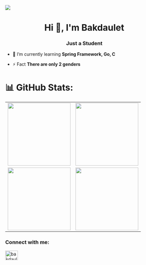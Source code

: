 [![](https://visitcount.itsvg.in/api?id=bakdauletbaktygaliyev&icon=0&color=0)](https://visitcount.itsvg.in)
<h1 align="center">Hi 👋, I'm Bakdaulet</h1>
<h3 align="center">Just a Student</h3>

- 🧠 I’m currently learning **Spring Framework, Go, C**

- ⚡ Fact **There are only 2 genders**

# 📊 GitHub Stats:

<table cellpadding="0">
  <tr style="padding: 0">
    <!-- GitHub Stats Card -->  
    <td valign="top">
      <img height="200" src="http://github-readme-streak-stats.herokuapp.com?user=bakdauletbaktygaliyev&theme=transparent"/>
    </td>
    <!-- Github Top Languages -->
      <td valign="top">
        <img height="200" src="http://github-profile-summary-cards.vercel.app/api/cards/profile-details?username=bakdauletbaktygaliyev&theme=transparent"/>
      </td>
      <tr style="padding: 0">
    <!-- GitHub Stats Card -->  
    <td valign="top">
      <img height="200" src="http://github-profile-summary-cards.vercel.app/api/cards/stats?username=bakdauletbaktygaliyev&theme=transparent"/>
    </td>
    <!-- Github Top Languages -->
      <td valign="top">
        <img height="200" src="http://github-profile-summary-cards.vercel.app/api/cards/most-commit-language?username=bakdauletbaktygaliyev&theme=transparent"/>
      </td>
  </tr>
  </tr>
</table>
<!-- ![](https://github-readme-stats.vercel.app/api/top-langs/?username=bakdauletbaktygaliyev&theme=dark&hide_border=false&include_all_commits=false&count_private=false&layout=compact)<br/>
![](https://github-readme-stats.vercel.app/api?username=bakdauletbaktygaliyev&theme=dark&hide_border=false&include_all_commits=false&count_private=false)<br/>
![](https://github-readme-streak-stats.herokuapp.com/?user=bakdauletbaktygaliyev&theme=dark&hide_border=false)
-->
<!--
<p align="left"><img width="400" x src="https://github-readme-stats.vercel.app/api/top-langs?username=bakdauletbaktygaliyev&show_icons=true&locale=en&layout=compact" alt="bakdauletbaktygaliyev" /></p>

<p align="center">&nbsp;<img width="400" src="https://github-readme-stats.vercel.app/api?username=bakdauletbaktygaliyev&show_icons=true&locale=en" alt="bakdauletbaktygaliyev" /></p>

<p align="right"><img width="400"  src="https://github-readme-streak-stats.herokuapp.com/?user=bakdauletbaktygaliyev&" alt="bakdauletbaktygaliyev" /></p>
-->

<!-- # 📊 GitHub Stats:
<p><img align="center" src="https://github-readme-stats.vercel.app/api/top-langs?username=bakdauletbaktygaliyev&show_icons=true&locale=en&layout=compact" alt="bakdauletbaktygaliyev" /></p>

<p>&nbsp;<img align="center" src="https://github-readme-stats.vercel.app/api?username=bakdauletbaktygaliyev&show_icons=true&locale=en" alt="bakdauletbaktygaliyev" /></p>

<p><img align="center" src="https://github-readme-streak-stats.herokuapp.com/?user=bakdauletbaktygaliyev&" alt="bakdauletbaktygaliyev" /></p>
-->

<h3 align="left">Connect with me:</h3>
<p align="left">
<a href="https://www.linkedin.com/in/bakdaulet-baktygaliyev-aa1603259/" target="blank"><img align="center" src="https://raw.githubusercontent.com/rahuldkjain/github-profile-readme-generator/master/src/images/icons/Social/linked-in-alt.svg" alt="bakdaulet-baktygaliyev" height="30" width="40" /></a>
</p>
